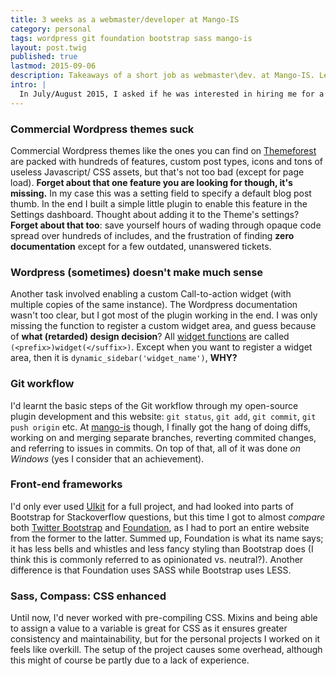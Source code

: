```yaml
---
title: 3 weeks as a webmaster/developer at Mango-IS
category: personal
tags: wordpress git foundation bootstrap sass mango-is
layout: post.twig
published: true
lastmod: 2015-09-06
description: Takeaways of a short job as webmaster\dev. at Mango-IS. Learnings about Wordpress, Git, Foundation and SASS
intro: |
  In July/August 2015, I asked if he was interested in hiring me for a 2-3 week student job as a webmaster/developer. I wanted to test my coding skills in a professional environment and see if there (hopefully) was a match. Even if the period was short, I managed to learn a thing or two. I got two main tasks: updating a Wordpress website with a Themeforest template (Enfold, I'm sure it sounds familiar to you), and preparing the migration from Twitter Bootstrap to Foundation on a custom Ruby-Jekyll install (which I fortunately already had experience with since my website is hosted on Github). Here are the main takeaways.
---
```


### Commercial Wordpress themes suck
Commercial Wordpress themes like the ones you can find on [Themeforest](http://themeforest.com) are packed with hundreds of features, custom post types, icons and tons of useless Javascript/ CSS assets, but that's not too bad (except for page load). **Forget about that one feature you are looking for though, it's missing.** In my case this was a setting field to specify a default blog post thumb. In the end I built a simple little plugin to enable this feature in the Settings dashboard. Thought about adding it to the Theme's settings? **Forget about that too**: save yourself hours of wading through opaque code spread over hundreds of includes, and the frustration of finding **zero documentation** except for a few outdated, unanswered tickets.

### Wordpress (sometimes) doesn't make much sense
Another task involved enabling a custom Call-to-action widget (with multiple copies of the same instance). The Wordpress documentation wasn't too clear, but I got most of the plugin working in the end. I was only missing the function to register a custom widget area, and guess because of **what (retarded) design decision**? All [widget functions](https://codex.wordpress.org/Widgets_API) are called `(<prefix>)widget(</suffix>)`. Except when you want to register a widget area, then it is `dynamic_sidebar('widget_name')`, **WHY?**

### Git workflow
I'd learnt the basic steps of the Git workflow through my open-source plugin development and this website: `git status`, `git add`, `git commit`, `git push origin` etc. At [mango-is](http://mango-is.com) though, I finally got the hang of doing diffs, working on and merging separate branches, reverting commited changes, and referring to issues in commits. On top of that, all of it was done *on Windows* (yes I consider that an achievement).

### Front-end frameworks
I'd only ever used [UIkit](http://getuikit.com) for a full project, and had looked into parts of Bootstrap for Stackoverflow questions, but this time I got to almost *compare* both [Twitter Bootstrap](http://getbootstrap.com/) and [Foundation](http://foundation.zurb.com), as I had to port an entire website from the former to the latter. Summed up, Foundation is what its name says; it has less bells and whistles and less fancy styling than Bootstrap does (I think this is commonly referred to as opinionated vs. neutral?). Another difference is that Foundation uses SASS while Bootstrap uses LESS.

### Sass, Compass: CSS enhanced
Until now, I'd never worked with pre-compiling CSS. Mixins and being able to assign a value to a variable is great for CSS as it ensures greater consistency and maintainability, but for the personal projects I worked on it feels like overkill. The setup of the project causes some overhead, although this might of course be partly due to a lack of experience.


